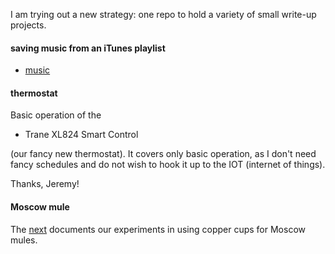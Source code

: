 I am trying out a new strategy:  one repo to hold a variety of small write-up projects.

#### saving music from an iTunes playlist

* [music](music/music.md) 

#### thermostat

Basic operation of the 

* Trane XL824 Smart Control

(our fancy new thermostat).  It covers only basic operation, as I don't need fancy schedules and do not wish to hook it up to the IOT (internet of things).

Thanks, Jeremy!

#### Moscow mule

The [next](mules.md) documents our experiments in using copper cups for Moscow mules.
